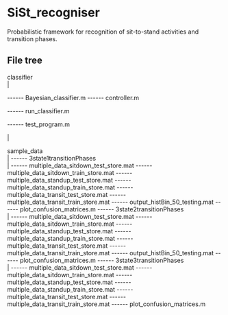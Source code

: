 # SiSt_recogniser
Probabilistic framework for recognition of sit-to-stand activities and transition phases.


## File tree

classifier\
|

 ------ Bayesian_classifier.m
 ------ controller.m

 ------ run_classifier.m

 ------ test_program.m

|

sample_data\
|
 ------ 3state1transitionPhases\
        |
	 ------ multiple_data_sitdown_test_store.mat
	 ------ multiple_data_sitdown_train_store.mat
	 ------ multiple_data_standup_test_store.mat
	 ------ multiple_data_standup_train_store.mat
	 ------ multiple_data_transit_test_store.mat
	 ------ multiple_data_transit_train_store.mat
	 ------ output_histBin_50_testing.mat
	 ------ plot_confusion_matrices.m
 ------ 3state2transitionPhases\
        |
	 ------ multiple_data_sitdown_test_store.mat
	 ------ multiple_data_sitdown_train_store.mat
	 ------ multiple_data_standup_test_store.mat
	 ------ multiple_data_standup_train_store.mat
	 ------ multiple_data_transit_test_store.mat
	 ------ multiple_data_transit_train_store.mat
	 ------ output_histBin_50_testing.mat
	 ------ plot_confusion_matrices.m
 ------ 3state3transitionPhases\
        |
	 ------ multiple_data_sitdown_test_store.mat
	 ------ multiple_data_sitdown_train_store.mat
	 ------ multiple_data_standup_test_store.mat
	 ------ multiple_data_standup_train_store.mat
	 ------ multiple_data_transit_test_store.mat
	 ------ multiple_data_transit_train_store.mat
	 ------ plot_confusion_matrices.m
